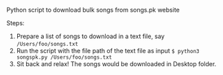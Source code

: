 Python script to download bulk songs from songs.pk website

Steps:
1. Prepare a list of songs to download in a text file, say `/Users/foo/songs.txt`
2. Run the script with the file path of the text file as input
    `$ python3 songspk.py /Users/foo/songs.txt`
3. Sit back and relax!
   The songs would be downloaded in Desktop folder.
